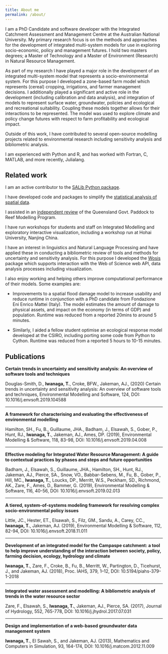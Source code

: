 ```yaml
---
title: About me
permalink: /about/
---
```


I am a PhD Candidate and software developer with the Integrated Catchment Assessment and Management Centre at the Australian National University. My primary research focus is on the methods and approaches for the development of integrated multi-system models for use in exploring socio-economic, policy and management futures. I hold two masters degrees; a Master of Technology and a Master of Environment (Research) in Natural Resource Management. 

As part of my research I have played a major role in the development of an integrated multi-system model that represents a socio-environmental system. For this purpose I developed a zone-based farm model which represents (cereal) cropping, irrigations, and farmer management decisions. I additionally played a significant and active role in the development (including calibration and data analysis), and integration of models to represent surface water, groundwater, policies and ecological and recreational suitability. Coupling these models together allows for their interactions to be represented. The model was used to explore climate and policy change futures with respect to farm profitability and ecological impact.

Outside of this work, I have contributed to several open-source modelling projects related to environmental research including sensitivity analysis and bibliometric analysis. 

I am experienced with Python and R, and has worked with Fortran, C, MATLAB, and more recently, Julialang.

## Related work

I am an active contributor to the [SALib Python package](https://github.com/salib/salib).

I have developed code and packages to simplify the [statistical analysis of spatial data](https://github.com/MamadioCMCC/HazardRiskScripts/tree/master/scripts/HazardStats).

I assisted in an [independent review](https://trove.nla.gov.au/work/237587298?selectedversion=NBD66255631) of the Queensland Govt. Paddock to Reef Modelling Program.

I have run workshops for students and staff on Integrated Modelling and exploratory interactive visualization, including a workshop run at Hohai University, Nanjing China.

I have an interest in linguistics and Natural Language Processing and have applied these in conducting a bibliometric review of tools and methods for uncertainty and sensitivity analysis. For this purpose I developed the [Wosis](https://github.com/ConnectedSystems/wosis) package which supports interaction with the Web of Science web API, data analysis processes including visualization.

I also enjoy working and helping others improve computational performance of their models. Some examples are:

- Improvements to a spatial flood damage model to increase usability and reduce runtime in conjunction with a PhD candidate from Fondazione Eni Enrico Mattei (Italy). The model estimates the amount of damage to physical assets, and impact on the economy (in terms of GDP) and population. Runtime was reduced from a reported 20mins to around 5 minutes.

- Similarly, I aided a fellow student optimise an ecological response model developed at the CSIRO, including porting some code from Python to Cython. Runtime was reduced from a reported 5 hours to 10-15 minutes.


## Publications

**Certain trends in uncertainty and sensitivity analysis: An overview of software tools and techniques**

Douglas-Smith, D., **Iwanaga, T.**, Croke, BFW., Jakeman, AJ., (2020) Certain trends in uncertainty and sensitivity analysis: An overview of software tools and techniques, Environmental Modelling and Software, 124, DOI: 10.1016/j.envsoft.2019.104588

<span class="__dimensions_badge_embed__" data-doi="10.1016/j.envsoft.2019.104588" data-style="small_circle"></span><script async src="https://badge.dimensions.ai/badge.js" charset="utf-8"></script>

--------------------

**A framework for characterising and evaluating the effectiveness of environmental modelling**

Hamilton, SH., Fu, B., Guillaume, JHA., Badham, J., Elsawah, S., Gober, P., Hunt, RJ., **Iwanaga, T.**, Jakeman, AJ., Ames, DP. (2019), Environmental Modelling & Software, 118, 83-98, DOI: 10.1016/j.envsoft.2019.04.008

<span class="__dimensions_badge_embed__" data-doi="10.1016/j.envsoft.2019.04.008" data-style="small_circle"></span><script async src="https://badge.dimensions.ai/badge.js" charset="utf-8"></script>

--------------------

**Effective modeling for Integrated Water Resource Management: A guide to contextual practices by phases and steps and future opportunities**

Badham, J., Elsawah, S., Guillaume, JHA., Hamilton, SH., Hunt, RJ., Jakeman, AJ., Pierce, SA., Snow, VO., Babbar-Sebens, M., Fu, B., Gober, P., Hill, MC., **Iwanaga, T.**, Loucks, DP., Merritt, W.S., Peckham, SD., Richmond, AK., Zare, F., Ames, D., Bammer, G. (2019), Environmental Modelling & Software, 116, 40-56, DOI: 10.1016/j.envsoft.2019.02.013

<span class="__dimensions_badge_embed__" data-doi="10.1016/j.envsoft.2019.02.013" data-style="small_circle"></span><script async src="https://badge.dimensions.ai/badge.js" charset="utf-8"></script>

--------------------

**A tiered, system-of-systems modeling framework for resolving complex socio-environmental policy issues**

Little, JC., Hester, ET., Elsawah, S., Filz, GM., Sandu, A., Carey, CC., **Iwanaga, T.**, Jakeman, AJ. (2019), Environmental Modelling & Software, 112, 82-94, DOI: 10.1016/j.envsoft.2018.11.011

<span class="__dimensions_badge_embed__" data-doi="10.1016/j.envsoft.2018.11.011" data-style="small_circle"></span><script async src="https://badge.dimensions.ai/badge.js" charset="utf-8"></script>

--------------------

**Development of an integrated model for the Campaspe catchment: a tool to help improve understanding of the interaction between society, policy, farming decision, ecology, hydrology and climate**

**Iwanaga, T.**, Zare, F., Croke, B., Fu, B., Merritt, W., Partington, D., Ticehurst, J., and Jakeman, AJ. (2018), Proc. IAHS, 379, 1–12, DOI: 10.5194/piahs-379-1-2018

<span class="__dimensions_badge_embed__" data-doi="10.5194/piahs-379-1-2018" data-style="small_circle"></span><script async src="https://badge.dimensions.ai/badge.js" charset="utf-8"></script>

--------------------

**Integrated water assessment and modelling: A bibliometric analysis of trends in the water resource sector**

Zare, F., Elsawah, S., **Iwanaga, T.**, Jakeman, AJ., Pierce, SA. (2017), Journal of Hydrology, 552, 765-778, DOI: 10.1016/j.jhydrol.2017.07.031

<span class="__dimensions_badge_embed__" data-doi="10.1016/j.jhydrol.2017.07.031" data-style="small_circle"></span><script async src="https://badge.dimensions.ai/badge.js" charset="utf-8"></script>

--------------------

**Design and implementation of a web-based groundwater data management system**

**Iwanaga, T.**, El Sawah, S., and Jakeman, AJ. (2013), Mathematics and Computers in Simulation, 93, 164-174, DOI: 10.1016/j.matcom.2012.11.009

<span class="__dimensions_badge_embed__" data-doi="10.1016/j.matcom.2012.11.009" data-style="small_circle"></span><script async src="https://badge.dimensions.ai/badge.js" charset="utf-8"></script>